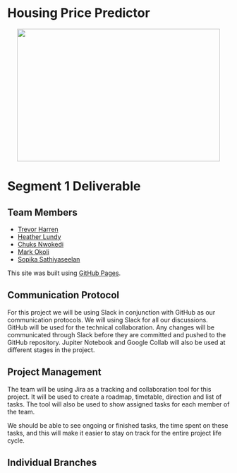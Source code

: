# Housing Price Predictor

<p align="center">
  <img width="460" height="300" src="https://user-images.githubusercontent.com/92001105/159185004-07517832-7a16-438e-873c-4a9593e21272.png">
</p>

# Segment 1 Deliverable

## Team Members

* [Trevor Harren](https://github.com/tharren12)
* [Heather Lundy](https://github.com/hal1277)
* [Chuks Nwokedi](https://github.com/Chuks-SN)
* [Mark Okoli](https://github.com/MasterMark2021)
* [Sopika Sathiyaseelan](https://github.com/sophiasathiyas)

This site was built using [GitHub Pages](https://pages.github.com/).

## Communication Protocol
For this project we will be using Slack in conjunction with GitHub as our communication protocols. We will using Slack for all our discussions. GitHub will be used for the technical collaboration. Any changes will be communicated through Slack before they are committed and pushed to the GitHub repository. Jupiter Notebook and Google Collab will also be used at different stages in the project. 

## Project Management 
The team will be using Jira as a tracking and collaboration tool for this project. It will be used to create a roadmap, timetable, direction and list of tasks. The tool will also be used to show assigned tasks for each member of the team.

We should be able to see ongoing or finished tasks, the time spent on these tasks, and this will make it easier to stay on track for the entire project life cycle. 

## Individual Branches 
